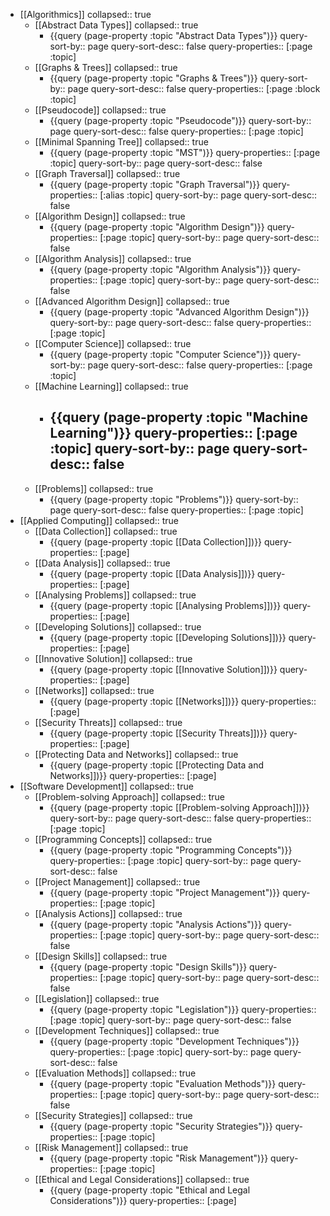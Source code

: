 - [[Algorithmics]]
  collapsed:: true
	- [[Abstract Data Types]]
	  collapsed:: true
		- {{query (page-property :topic "Abstract Data Types")}}
		  query-sort-by:: page
		  query-sort-desc:: false
		  query-properties:: [:page :topic]
	- [[Graphs & Trees]]
	  collapsed:: true
		- {{query (page-property :topic "Graphs & Trees")}}
		  query-sort-by:: page
		  query-sort-desc:: false
		  query-properties:: [:page :block :topic]
	- [[Pseudocode]]
	  collapsed:: true
		- {{query (page-property :topic "Pseudocode")}}
		  query-sort-by:: page
		  query-sort-desc:: false
		  query-properties:: [:page :topic]
	- [[Minimal Spanning Tree]]
	  collapsed:: true
		- {{query (page-property :topic "MST")}}
		  query-properties:: [:page :topic]
		  query-sort-by:: page
		  query-sort-desc:: false
	- [[Graph Traversal]]
	  collapsed:: true
		- {{query (page-property :topic "Graph Traversal")}}
		  query-properties:: [:alias :topic]
		  query-sort-by:: page
		  query-sort-desc:: false
	- [[Algorithm Design]]
	  collapsed:: true
		- {{query (page-property :topic "Algorithm Design")}}
		  query-properties:: [:page :topic]
		  query-sort-by:: page
		  query-sort-desc:: false
	- [[Algorithm Analysis]]
	  collapsed:: true
		- {{query (page-property :topic "Algorithm Analysis")}}
		  query-properties:: [:page :topic]
		  query-sort-by:: page
		  query-sort-desc:: false
	- [[Advanced Algorithm Design]]
	  collapsed:: true
		- {{query (page-property :topic "Advanced Algorithm Design")}}
		  query-sort-by:: page
		  query-sort-desc:: false
		  query-properties:: [:page :topic]
	- [[Computer Science]]
	  collapsed:: true
		- {{query (page-property :topic "Computer Science")}}
		  query-sort-by:: page
		  query-sort-desc:: false
		  query-properties:: [:page :topic]
	- [[Machine Learning]]
	  collapsed:: true
		- {{query (page-property :topic "Machine Learning")}}
		  query-properties:: [:page :topic]
		  query-sort-by:: page
		  query-sort-desc:: false
			-
	- [[Problems]]
	  collapsed:: true
		- {{query (page-property :topic "Problems")}}
		  query-sort-by:: page
		  query-sort-desc:: false
		  query-properties:: [:page :topic]
- [[Applied Computing]]
  collapsed:: true
	- [[Data Collection]]
	  collapsed:: true
		- {{query (page-property :topic [[Data Collection]])}}
		  query-properties:: [:page]
	- [[Data Analysis]]
	  collapsed:: true
		- {{query (page-property :topic [[Data Analysis]])}}
		  query-properties:: [:page]
	- [[Analysing Problems]]
	  collapsed:: true
		- {{query (page-property :topic [[Analysing Problems]])}}
		  query-properties:: [:page]
	- [[Developing Solutions]]
	  collapsed:: true
		- {{query (page-property :topic [[Developing Solutions]])}}
		  query-properties:: [:page]
	- [[Innovative Solution]]
	  collapsed:: true
		- {{query (page-property :topic [[Innovative Solution]])}}
		  query-properties:: [:page]
	- [[Networks]]
	  collapsed:: true
		- {{query (page-property :topic [[Networks]])}}
		  query-properties:: [:page]
	- [[Security Threats]]
	  collapsed:: true
		- {{query (page-property :topic [[Security Threats]])}}
		  query-properties:: [:page]
	- [[Protecting Data and Networks]]
	  collapsed:: true
		- {{query (page-property :topic [[Protecting Data and Networks]])}}
		  query-properties:: [:page]
- [[Software Development]]
  collapsed:: true
	- [[Problem-solving Approach]]
	  collapsed:: true
		- {{query (page-property :topic [[Problem-solving Approach]])}}
		  query-sort-by:: page
		  query-sort-desc:: false
		  query-properties:: [:page :topic]
	- [[Programming Concepts]]
	  collapsed:: true
		- {{query (page-property :topic "Programming Concepts")}}
		  query-properties:: [:page :topic]
		  query-sort-by:: page
		  query-sort-desc:: false
	- [[Project Management]]
	  collapsed:: true
		- {{query (page-property :topic "Project Management")}}
		  query-properties:: [:page :topic]
	- [[Analysis Actions]]
	  collapsed:: true
		- {{query (page-property :topic "Analysis Actions")}}
		  query-properties:: [:page :topic]
		  query-sort-by:: page
		  query-sort-desc:: false
	- [[Design Skills]]
	  collapsed:: true
		- {{query (page-property :topic "Design Skills")}}
		  query-properties:: [:page :topic]
		  query-sort-by:: page
		  query-sort-desc:: false
	- [[Legislation]]
	  collapsed:: true
		- {{query (page-property :topic "Legislation")}}
		  query-properties:: [:page :topic]
		  query-sort-by:: page
		  query-sort-desc:: false
	- [[Development Techniques]]
	  collapsed:: true
		- {{query (page-property :topic "Development Techniques")}}
		  query-properties:: [:page :topic]
		  query-sort-by:: page
		  query-sort-desc:: false
	- [[Evaluation Methods]]
	  collapsed:: true
		- {{query (page-property :topic "Evaluation Methods")}}
		  query-properties:: [:page :topic]
		  query-sort-by:: page
		  query-sort-desc:: false
	- [[Security Strategies]]
	  collapsed:: true
		- {{query (page-property :topic "Security Strategies")}}
		  query-properties:: [:page :topic]
	- [[Risk Management]]
	  collapsed:: true
		- {{query (page-property :topic "Risk Management")}}
		  query-properties:: [:page :topic]
	- [[Ethical and Legal Considerations]]
	  collapsed:: true
		- {{query (page-property :topic "Ethical and Legal Considerations")}}
		  query-properties:: [:page]